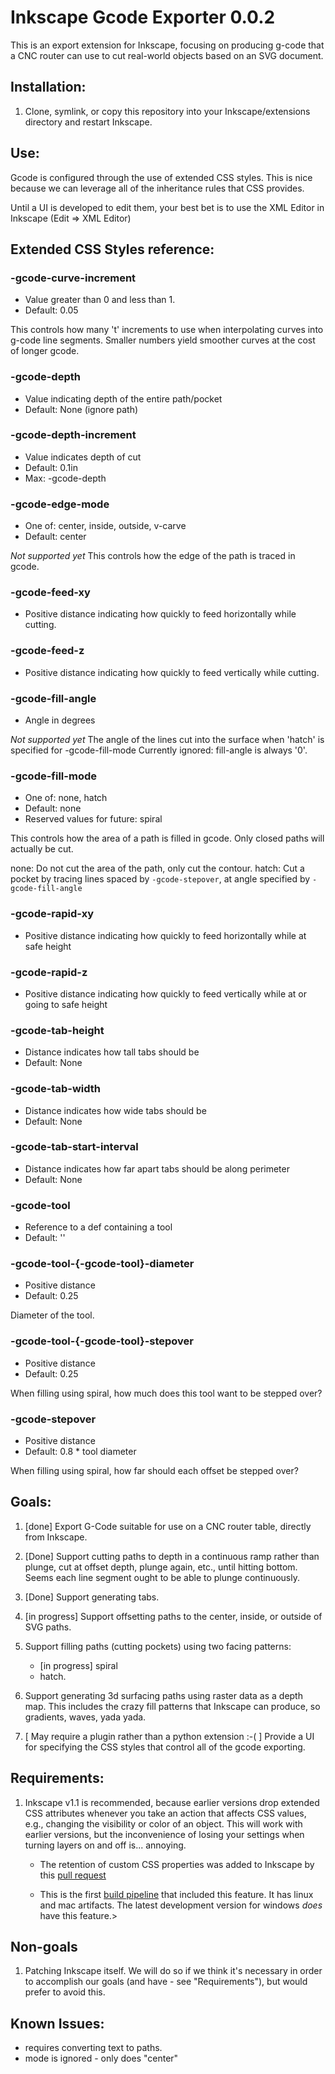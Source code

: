 # Inkscape Gcode Exporter 0.0.2

This is an export extension for Inkscape, focusing on producing g-code
that a CNC router can use to cut real-world objects based on an SVG
document.

## Installation:

1. Clone, symlink, or copy this repository into your
Inkscape/extensions directory and restart Inkscape.

## Use:

Gcode is configured through the use of extended CSS styles. This is
nice because we can leverage all of the inheritance rules that CSS
provides.

Until a UI is developed to edit them, your best bet is to use the XML
Editor in Inkscape (Edit => XML Editor)

## Extended CSS Styles reference:

### -gcode-curve-increment
* Value greater than 0 and less than 1.
* Default: 0.05


This controls how many 't' increments to use when interpolating curves
into g-code line segments. Smaller numbers yield smoother curves at
the cost of longer gcode.

### -gcode-depth
* Value indicating depth of the entire path/pocket
* Default: None (ignore path)

### -gcode-depth-increment
* Value indicates depth of cut
* Default: 0.1in
* Max: -gcode-depth

### -gcode-edge-mode
* One of: center, inside, outside, v-carve
* Default: center

*Not supported yet*
This controls how the edge of the path is traced in gcode.

### -gcode-feed-xy
* Positive distance indicating how quickly to feed horizontally while cutting.

### -gcode-feed-z
* Positive distance indicating how quickly to feed vertically while cutting.

### -gcode-fill-angle
* Angle in degrees

*Not supported yet*
The angle of the lines cut into the surface when 'hatch' is specified for -gcode-fill-mode
Currently ignored: fill-angle is always '0'.

### -gcode-fill-mode
* One of: none, hatch
* Default: none
* Reserved values for future: spiral

This controls how the area of a path is filled in gcode.
Only closed paths will actually be cut.

none: Do not cut the area of the path, only cut the contour.
hatch: Cut a pocket by tracing lines spaced by `-gcode-stepover`, at angle specified by `-gcode-fill-angle`

### -gcode-rapid-xy
* Positive distance indicating how quickly to feed horizontally while at safe height

### -gcode-rapid-z
* Positive distance indicating how quickly to feed vertically while at or going to safe height

### -gcode-tab-height
* Distance indicates how tall tabs should be
* Default: None

### -gcode-tab-width
* Distance indicates how wide tabs should be
* Default: None

### -gcode-tab-start-interval
* Distance indicates how far apart tabs should be along perimeter
* Default: None

### -gcode-tool
* Reference to a def containing a tool
* Default: ''

### -gcode-tool-{-gcode-tool}-diameter
* Positive distance
* Default: 0.25

Diameter of the tool.

### -gcode-tool-{-gcode-tool}-stepover
* Positive distance
* Default: 0.25

When filling using spiral, how much does this tool want to be stepped over?

### -gcode-stepover
* Positive distance
* Default: 0.8 * tool diameter

When filling using spiral, how far should each offset be stepped over?



## Goals:

1. [done] Export G-Code suitable for use on a CNC router table,
   directly from Inkscape.

2. [Done] Support cutting paths to depth in a continuous ramp rather than
   plunge, cut at offset depth, plunge again, etc., until hitting bottom.
   Seems each line segment ought to be able to plunge continuously.

3. [Done] Support generating tabs.

4. [in progress] Support offsetting paths to the center, inside, or
   outside of SVG paths.

5. Support filling paths (cutting pockets) using two facing patterns:
   * [in progress] spiral
   * hatch.

6. Support generating 3d surfacing paths using raster data as a depth
   map. This includes the crazy fill patterns that Inkscape can produce,
   so gradients, waves, yada yada.

7. [ May require a plugin rather than a python extension :-( ] Provide a
   UI for specifying the CSS styles that control all of the gcode
   exporting.

## Requirements:

1. Inkscape v1.1 is recommended, because earlier versions drop
   extended CSS attributes whenever you take an action that affects
   CSS values, e.g., changing the visibility or color of an
   object. This will work with earlier versions, but the inconvenience
   of losing your settings when turning layers on and off
   is... annoying.

   * The retention of custom CSS properties was added to Inkscape by
     this [pull request](https://gitlab.com/inkscape/inkscape/-/merge_requests/2405)

   * This is the first [build pipeline](https://gitlab.com/inkscape/inkscape/-/pipelines/204740791)
     that included this feature. It has linux and mac artifacts. The latest development
     version for windows _does_ have this feature.>

## Non-goals

1. Patching Inkscape itself. We will do so if we think it's necessary
   in order to accomplish our goals (and have - see "Requirements"),
   but would prefer to avoid this.


## Known Issues:

* requires converting text to paths.
* mode is ignored - only does "center"
